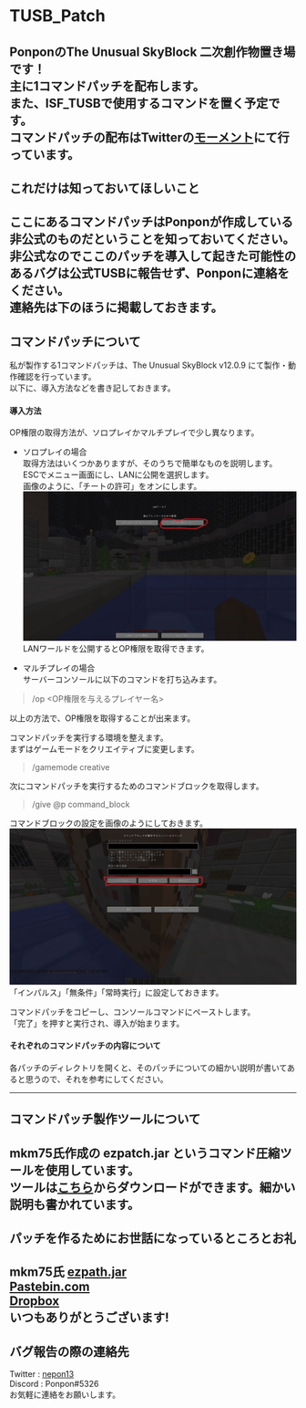 # TUSB_Patch

PonponのThe Unusual SkyBlock 二次創作物置き場です！  
主に1コマンドパッチを配布します。  
また、ISF_TUSBで使用するコマンドを置く予定です。  
コマンドパッチの配布はTwitterの[モーメント](https://twitter.com/i/events/1205486939643580416)にて行っています。
---
## これだけは知っておいてほしいこと
ここにあるコマンドパッチはPonponが作成している非公式のものだということを知っておいてください。   
非公式なのでここのパッチを導入して起きた可能性のあるバグは**公式TUSBに報告せず**、Ponponに連絡をください。  
連絡先は下のほうに掲載しておきます。
---
## コマンドパッチについて
私が製作する1コマンドパッチは、The Unusual SkyBlock v12.0.9 にて製作・動作確認を行っています。  
以下に、導入方法などを書き記しておきます。

#### 導入方法
OP権限の取得方法が、ソロプレイかマルチプレイで少し異なります。
- ソロプレイの場合  
取得方法はいくつかありますが、そのうちで簡単なものを説明します。  
ESCでメニュー画面にし、LANに公開を選択します。  
画像のように、「チートの許可」をオンにします。  
![lan_cheat](https://raw.githubusercontent.com/NePonpon/TUSB_Patch/images/lan_cheat.png)  
LANワールドを公開するとOP権限を取得できます。  

- マルチプレイの場合  
サーバーコンソールに以下のコマンドを打ち込みます。
> /op <OP権限を与えるプレイヤー名>  

以上の方法で、OP権限を取得することが出来ます。

コマンドパッチを実行する環境を整えます。  
まずはゲームモードをクリエイティブに変更します。
> /gamemode creative

次にコマンドパッチを実行するためのコマンドブロックを取得します。  
> /give @p command_block  

コマンドブロックの設定を画像のようにしておきます。  
![CommandBlock_Setting](https://raw.githubusercontent.com/NePonpon/TUSB_Patch/images/CommandBlock_Setting.png)  
「インパルス」「無条件」「常時実行」に設定しておきます。

コマンドパッチをコピーし、コンソールコマンドにペーストします。  
「完了」を押すと実行され、導入が始まります。

#### それぞれのコマンドパッチの内容について
各パッチのディレクトリを開くと、そのパッチについての細かい説明が書いてあると思うので、それを参考にしてください。

---
## コマンドパッチ製作ツールについて
mkm75氏作成の **ezpatch.jar** というコマンド圧縮ツールを使用しています。  
ツールは[こちら](https://github.com/crafter1415/ezpatch/blob/main/README.md)からダウンロードができます。細かい説明も書かれています。
---
## パッチを作るためにお世話になっているところとお礼
mkm75氏 [ezpath.jar](https://github.com/crafter1415/ezpatch/blob/main/README.md)  
[Pastebin.com](https://pastebin.com/)  
[Dropbox](https://www.dropbox.com/)  
**いつもありがとうございます!**
---
## バグ報告の際の連絡先
Twitter : [nepon13](https://twitter.com/nepon13)  
Discord : Ponpon#5326  
お気軽に連絡をお願いします。